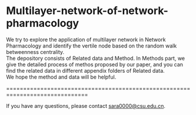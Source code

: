 # Multilayer-network-of-network-pharmacology
We try to explore the application of multilayer network in Network Pharmacology and identify the vertile node based on the random walk betweenness centrality.<br>
The depository consists of Related data and Method. In Methods part, we give the detailed process of methos proposed by our paper, and you can find the related data in different appendix folders of Related data.<br>
We hope the method and data will be helpful.<br>

==============================================================================

If you have any questions, please contact sara0000@csu.edu.cn.<br>
